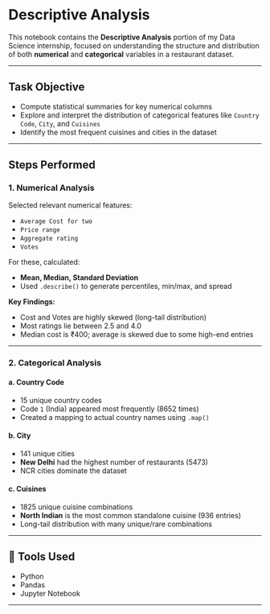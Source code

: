 # Descriptive Analysis

This notebook contains the **Descriptive Analysis** portion of my Data Science internship, focused on understanding the structure and distribution of both **numerical** and **categorical** variables in a restaurant dataset.

---

## Task Objective

- Compute statistical summaries for key numerical columns
- Explore and interpret the distribution of categorical features like `Country Code`, `City`, and `Cuisines`
- Identify the most frequent cuisines and cities in the dataset

---

## Steps Performed

### 1. Numerical Analysis
Selected relevant numerical features:
- `Average Cost for two`
- `Price range`
- `Aggregate rating`
- `Votes`

For these, calculated:
- **Mean, Median, Standard Deviation**
- Used `.describe()` to generate percentiles, min/max, and spread

**Key Findings:**
- Cost and Votes are highly skewed (long-tail distribution)
- Most ratings lie between 2.5 and 4.0
- Median cost is ₹400; average is skewed due to some high-end entries

---

### 2. Categorical Analysis

#### a. Country Code
- 15 unique country codes
- Code `1` (India) appeared most frequently (8652 times)
- Created a mapping to actual country names using `.map()`

#### b. City
- 141 unique cities
- **New Delhi** had the highest number of restaurants (5473)
- NCR cities dominate the dataset

#### c. Cuisines
- 1825 unique cuisine combinations
- **North Indian** is the most common standalone cuisine (936 entries)
- Long-tail distribution with many unique/rare combinations

---

## 🔧 Tools Used
- Python
- Pandas
- Jupyter Notebook

---



